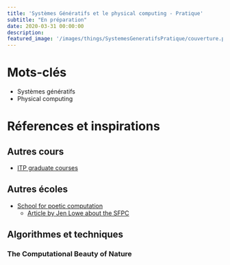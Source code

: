 ```yaml
---
title: 'Systèmes Génératifs et le physical computing - Pratique'
subtitle: "En préparation"
date: 2020-03-31 00:00:00
description: 
featured_image: '/images/things/SystemesGeneratifsPratique/couverture.png'
---
```


# Mots-clés

* Systèmes génératifs
* Physical computing

# Réferences et inspirations

## Autres cours

* [ITP graduate courses](https://tisch.nyu.edu/itp/courses/itp-courses)


## Autres écoles

* [School for poetic computation](https://sfpc.io/)
  * [Article by Jen Lowe about the SFPC](http://stet.editorially.com/articles/clearing-space/)

## Algorithmes et techniques

### The Computational Beauty of Nature